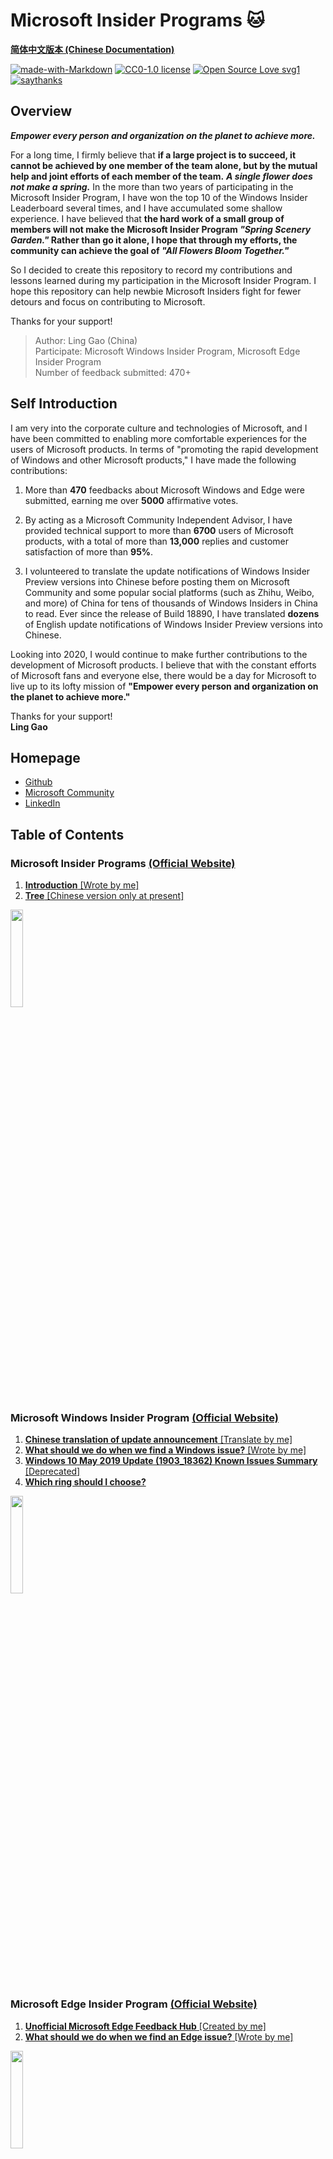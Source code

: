 # Microsoft Insider Programs :cat:  

[**简体中文版本 (Chinese Documentation)**](https://github.com/Lingggao/Microsoft-Insider-Program/blob/master/README_cn.md)   

[![made-with-Markdown](https://img.shields.io/badge/Made%20with-Markdown-1f425f.svg)](https://en.wikipedia.org/wiki/Markdown) 
[![CC0-1.0 license](https://img.shields.io/badge/License-CC--0-blue.svg)](https://github.com/Lingggao/Microsoft-Insider-Program/blob/master/LICENSE)
[![Open Source Love svg1](https://badges.frapsoft.com/os/v1/open-source.svg?v=103)](https://www.linkedin.com/in/lingggao)
[![saythanks](https://img.shields.io/badge/say-thanks-ff69b4.svg)](https://www.linkedin.com/in/lingggao)

## Overview

***Empower every person and organization on the planet to achieve more.***

For a long time, I firmly believe that **if a large project is to succeed, it cannot be achieved by one member of the team alone, but by the mutual help and joint efforts of each member of the team.** ***A single flower does not make a spring.*** In the more than two years of participating in the Microsoft Insider Program, I have won the top 10 of the Windows Insider Leaderboard several times, and I have accumulated some shallow experience. I have believed that **the hard work of a small group of members will not make the Microsoft Insider Program *"Spring Scenery Garden."* Rather than go it alone, I hope that through my efforts, the community can achieve the goal of *"All Flowers Bloom Together."***
 
So I decided to create this repository to record my contributions and lessons learned during my participation in the Microsoft Insider Program. I hope this repository can help newbie Microsoft Insiders fight for fewer detours and focus on contributing to Microsoft.

Thanks for your support!

> Author: Ling Gao (China)   
> Participate: Microsoft Windows Insider Program, Microsoft Edge Insider Program  
> Number of feedback submitted: 470+  

## Self Introduction

I am very into the corporate culture and technologies of Microsoft, and I have been committed to enabling more comfortable experiences for the users of Microsoft products. In terms of "promoting the rapid development of Windows and other Microsoft products," I have made the following contributions:

1. More than **470** feedbacks about Microsoft Windows and Edge were submitted, earning me over **5000** affirmative votes.

2. By acting as a Microsoft Community Independent Advisor, I have provided technical support to more than **6700** users of Microsoft products, with a total of more than **13,000** replies and customer satisfaction of more than **95%**.

3. I volunteered to translate the update notifications of Windows Insider Preview versions into Chinese before posting them on Microsoft Community and some popular social platforms (such as Zhihu, Weibo, and more) of China for tens of thousands of Windows Insiders in China to read. Ever since the release of Build 18890, I have translated **dozens** of English update notifications of Windows Insider Preview versions into Chinese.

Looking into 2020, I would continue to make further contributions to the development of Microsoft products. I believe that with the constant efforts of Microsoft fans and everyone else, there would be a day for Microsoft to live up to its lofty mission of **"Empower every person and organization on the planet to achieve more."**

Thanks for your support!  
**Ling Gao**

## Homepage

- [Github](https://github.com/Lingggao)
- [Microsoft Community](https://answers.microsoft.com/en-us/profile/4e1113c0-eb29-4e90-9782-f1931bae8489)
- [LinkedIn](https://www.linkedin.com/in/lingggao/)

## Table of Contents

### Microsoft Insider Programs [(Official Website)](https://insider.microsoft.com/en-us/)

1. [**Introduction** [Wrote by me]](https://github.com/Lingggao/Microsoft-Insider-Program/tree/master/Microsoft%20Insider%20Program%20Introduction)
2. [**Tree** [Chinese version only at present]](https://github.com/Lingggao/Microsoft-Insider-Program/blob/master/Microsoft%20Insider%20Program%20Introduction/Microsoft%20Insider%20Program.png?raw=true)

<img src="http://img-prod-cms-rt-microsoft-com.akamaized.net/cms/api/am/imageFileData/RE2r0Th?ver=5b7d" width = "20%" />

### Microsoft Windows Insider Program [(Official Website)](https://insider.windows.com/en-us/)  

1. [**Chinese translation of update announcement** [Translate by me]](https://github.com/Lingggao/Microsoft-Insider-Program/tree/master/Microsoft%20Windows%20Insider%20Program/Update%20Announcement%20Translation)
2. [**What should we do when we find a Windows issue?** [Wrote by me]](https://github.com/Lingggao/Microsoft-Insider-Program/tree/master/Microsoft%20Windows%20Insider%20Program/What%20should%20we%20do%20when%20find%20a%20Windows%20issue)  
3. [**Windows 10 May 2019 Update (1903_18362) Known Issues Summary** [Deprecated]](https://github.com/Lingggao/Microsoft-Insider-Program/tree/master/Microsoft%20Windows%20Insider%20Program/Windows%2010%20Known%20Issues)
4. [**Which ring should I choose?**](https://github.com/Lingggao/Microsoft-Insider-Program/tree/master/Microsoft%20Windows%20Insider%20Program/Windows%20Insider%20Rings)

<img src="https://compass-ssl.microsoft.com/assets/f2/5f/f25fe1ec-100f-4215-80da-369d22333260.jpg?n=Windows%20494x278%402x.jpg" width = "20%" />

### Microsoft Edge Insider Program [(Official Website)](https://www.microsoftedgeinsider.com/en-us/)

1. [**Unofficial Microsoft Edge Feedback Hub** [Created by me]](https://github.com/Lingggao/Microsoft-Insider-Program/tree/master/Microsoft%20Edge%20Insider%20Program/Unofficial%20Edge%20Feedback%20Hub)
2. [**What should we do when we find an Edge issue?** [Wrote by me]](https://github.com/Lingggao/Microsoft-Insider-Program/tree/master/Microsoft%20Edge%20Insider%20Program/What%20should%20we%20do%20when%20find%20an%20Edge%20issue)

<img src="https://compass-ssl.microsoft.com/assets/14/0b/140b5f11-e48d-48f8-aebd-03c06135270b.jpg?n=Edge%402x%20(1).jpg" width = "20%" />

### Where is other Insider Program?

I only conducted a superficial study of the Insider Program of Microsoft's Windows and Edge products and did not investigate other Insider Programs. **Without an investigation, there is no right to speak**. I cannot comment on the Insider Program that I have not known. Thank you for your understanding!

If I find other Microsoft product enthusiasts' introduction articles or experience summaries about Microsoft Insider Program, I will supplement the relevant links or content as much as possible below the license requirements.

**Thanks for your support!**

[**back to the top**](https://github.com/Lingggao/Microsoft-Insider-Program#microsoft-insider-programs-cat)
